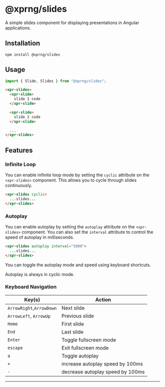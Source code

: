 # @xprng/slides

A simple slides component for displaying presentations in Angular applications.

## Installation

```shell
npm install @xprng/slides
```

## Usage

```typescript
import { Slide, Slides } from "@xprng/slides";
```

```html
<xpr-slides>
  <xpr-slide>
    slide 1 code
  </xpr-slide>

  <xpr-slide>
    slide 2 code
  </xpr-slide>

  ...
</xpr-slides>
```

## Features

### Infinite Loop

You can enable infinite loop mode by setting the `cyclic` attribute on the
`<xpr-slides>` component. This allows you to cycle through slides continuously.

```html
<xpr-slides cyclic>
  ...slides...
</xpr-slides>
```

### Autoplay

You can enable autoplay by setting the `autoplay` attribute on the
`<xpr-slides>` component. You can also set the `interval` attribute to control
the speed of autoplay in milliseconds.

```html
<xpr-slides autoplay interval="5000">
  ...slides...
</xpr-slides>
```

You can toggle the autoplay mode and speed using keyboard shortcuts.

Autoplay is always in cyclic mode.

### Keyboard Navigation

| Key(s)                   | Action                           |
| ------------------------ | -------------------------------- |
| `ArrowRight`,`ArrowDown`️ | Next slide                       |
| `ArrowLeft`, `ArrowUp`   | Previous slide                   |
| `Home`                   | First slide                      |
| `End`                    | Last slide                       |
| `Enter`                  | Toggle fullscreen mode           |
| `escape`                 | Exit fullscreen mode             |
| `a`                      | Toggle autoplay                  |
| `+`                      | increase autoplay speed by 100ms |
| `-`                      | decrease autoplay speed by 100ms |

---
